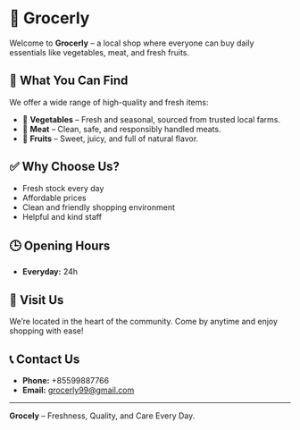 # 🛒 Grocerly

Welcome to **Grocerly** – a local shop where everyone can buy daily essentials like vegetables, meat, and fresh fruits.

## 🥦 What You Can Find

We offer a wide range of high-quality and fresh items:

- 🥬 **Vegetables** – Fresh and seasonal, sourced from trusted local farms.
- 🍖 **Meat** – Clean, safe, and responsibly handled meats.
- 🍎 **Fruits** – Sweet, juicy, and full of natural flavor.

## ✅ Why Choose Us?

- Fresh stock every day  
- Affordable prices  
- Clean and friendly shopping environment  
- Helpful and kind staff  

## 🕒 Opening Hours

- **Everyday:** 24h

## 📍 Visit Us

We’re located in the heart of the community. Come by anytime and enjoy shopping with ease!

## 📞 Contact Us

- **Phone:** +85599887766 
- **Email:** grocerly99@gmail.com

---

**Grocely** – Freshness, Quality, and Care Every Day.
